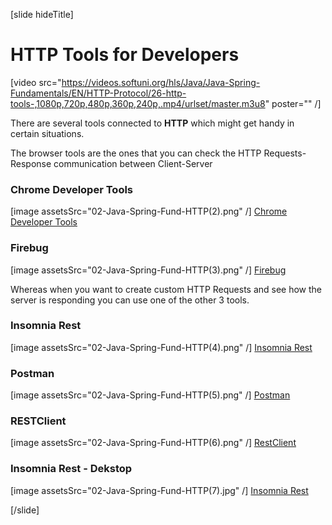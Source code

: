 [slide hideTitle]

# HTTP Tools for Developers

[video src="https://videos.softuni.org/hls/Java/Java-Spring-Fundamentals/EN/HTTP-Protocol/26-http-tools-,1080p,720p,480p,360p,240p,.mp4/urlset/master.m3u8" poster="" /]

There are several tools connected to **HTTP** which might get handy in certain situations.

The browser tools are the ones that you can check the HTTP Requests-Response communication between Client-Server

### Chrome Developer Tools
[image assetsSrc="02-Java-Spring-Fund-HTTP(2).png" /]
[Chrome Developer Tools](https://developer.chrome.com/devtools)


### Firebug
[image assetsSrc="02-Java-Spring-Fund-HTTP(3).png" /]
[Firebug](https://addons.mozilla.org/bg/firefox/addon/firebug/)

Whereas when you want to create custom HTTP Requests and see how the server is responding you can use one of the other 3 tools.

### Insomnia Rest
[image assetsSrc="02-Java-Spring-Fund-HTTP(4).png" /]
[Insomnia Rest](https://insomnia.rest/)

### Postman
[image assetsSrc="02-Java-Spring-Fund-HTTP(5).png" /]
[Postman](https://chrome.google.com/webstore/detail/postman/fhbjgbiflinjbdggehcddcbncdddomop)

### RESTClient
[image assetsSrc="02-Java-Spring-Fund-HTTP(6).png" /]
[RestClient](https://addons.mozilla.org/bg/firefox/addon/restclient/)

### Insomnia Rest - Dekstop
[image assetsSrc="02-Java-Spring-Fund-HTTP(7).jpg" /]
[Insomnia Rest](https://insomnia.rest/)

[/slide]

